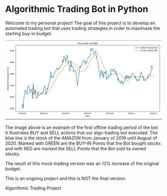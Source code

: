 # Algorithmic Trading Bot in Python

Welcome to my personal project! 
The goal of this project is to develop an automated trading bot that uses trading strategies in order to maximaze the starting buy-in budget.

![](AmazonMockTrading.png)

The image above is an example of the first offline trading period of the bot. It illustrates BUY and SELL actions that our algo-trading bot executed. The blue line is the stock of the AMAZON from January of 2019 until August of 2020. 
Marked with GREEN are the BUY-IN Points that the Bot bought stocks and with RED are marked the SELL Points that the Bot sold its owned stocks.

The result of this mock-trading version was an 12% increase of the original budget.

This is an ongoing project and this is NOT the final version.


Algorithmic Trading Project
